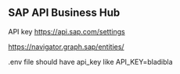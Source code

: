 SAP API Business Hub
--------------------
API key
https://api.sap.com/settings


https://navigator.graph.sap/entities/


.env file should have api_key like
API_KEY=bladibla